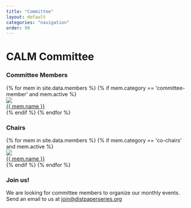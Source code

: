 ```yaml
---
title: "Committee"
layout: default
categories: "navigation"
order: 99
---
```


# CALM Committee

<!-- NOTE: This page is automatically generated from _data/members.yml -->

<h3>Committee Members</h3>
<div class="member-profiles-grid">
{% for mem in site.data.members %}
{% if mem.category == 'committee-member' and mem.active %}
<a href="{{mem.website}}">
<div class="member-profile">
<div class="member-photo-container">
<img class="member-photo" src="{{ mem.photo | relative_url }}"/>
</div>
<div class="member-name">{{ mem.name }}</div>
</div>
</a>
{% endif %}
{% endfor %}
</div>

<h3>Chairs</h3>
<div class="member-profiles-grid">
{% for mem in site.data.members %}
{% if mem.category == 'co-chairs' and mem.active %}
<a href="{{mem.website}}">
<div class="member-profile">
<img class="member-photo" src="{{ mem.photo | relative_url }}"/>
<div class="member-name">{{ mem.name }}</div>
</div>
</a>
{% endif %}
{% endfor %}
</div>

<h3>Join us!</h3>

We are looking for committee members to organize our monthly events. Send an
email to us at [join@distpaperseries.org](mailto:join@distpaperseries.org)
